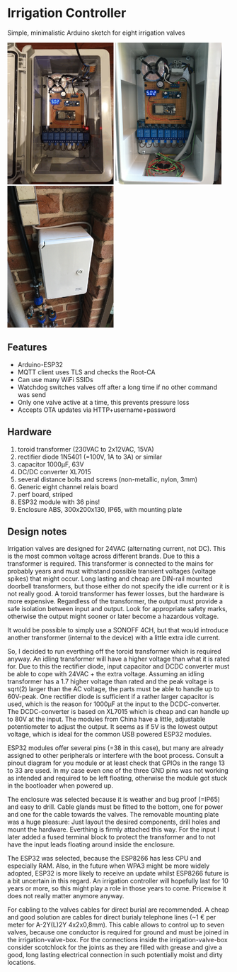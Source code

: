 # Irrigation Controller
Simple, minimalistic Arduino sketch for eight irrigation valves

<img src="pictures/IMG_1156.GIF" width="240">
<img src="pictures/IMG_2008.JPG" width="240">
<img src="pictures/IMG_2010.JPG" width="240">

Features
--------
 * Arduino-ESP32
 * MQTT client uses TLS and checks the Root-CA
 * Can use many WiFi SSIDs
 * Watchdog switches valves off after a long time if no other command was send
 * Only one valve active at a time, this prevents pressure loss
 * Accepts OTA updates via HTTP+username+password
 
Hardware
--------
  1. toroid transformer (230VAC to 2x12VAC, 15VA)
  2. rectifier diode 1N5401 (=100V, 1A to 3A) or similar
  3. capacitor 1000µF, 63V
  4. DC/DC converter XL7015
  5. several distance bolts and screws (non-metallic, nylon, 3mm)
  6. Generic eight channel relais board
  7. perf board, striped
  8. ESP32 module with 36 pins!
  9. Enclosure ABS, 300x200x130, IP65, with mounting plate
  
  Design notes
  ----------------
  Irrigation valves are designed for 24VAC (alternating current, not DC). This is the most common voltage across different brands. Due to this a transformer is required. This transformer is connected to the mains for probably years and must withstand possible transient voltages (voltage spikes) that might occur. Long lasting and cheap are DIN-rail mounted doorbell transformers, but those either do not specify the idle current or it is not really good. A toroid transformer has fewer losses, but the hardware is more expensive. Regardless of the transformer, the output must provide a safe isolation between input and output. Look for appropriate safety marks, otherwise the output might sooner or later become a hazardous voltage.

It would be possible to simply use a SONOFF 4CH, but that would introduce another transformer (internal to the device) with a little extra idle current.

So, I decided to run everthing off the toroid transformer which is required anyway. An idling transformer will have a higher voltage than what it is rated for. Due to this the rectifier diode, input capacitor and DCDC converter must be able to cope with 24VAC + the extra voltage. Assuming an idling transformer has a 1.7 higher voltage than rated and the peak voltage is sqrt(2) larger than the AC voltage, the parts must be able to handle up to 60V-peak. One rectifier diode is sufficient if a rather larger capacitor is used, which is the reason for 1000µF at the input to the DCDC-converter. The DCDC-converter is based on XL7015 which is cheap and can handle up to 80V at the input. The modules from China have a little, adjustable potentiometer to adjust the output. It seems as if 5V is the lowest output voltage, which is ideal for the common USB powered ESP32 modules.

ESP32 modules offer several pins (=38 in this case), but many are already assigned to other peripherals or interfere with the boot process. Consult a pinout diagram for you module or at least check that GPIOs in the range 13 to 33 are used. In my case even one of the three GND pins was not working as intended and required to be left floating, otherwise the module got stuck in the bootloader when powered up.

The enclosure was selected because it is weather and bug proof (=IP65) and easy to drill. Cable glands must be fitted to the bottom, one for power and one for the cable towards the valves. The removable mounting plate was a huge pleasure: Just layout the desired components, drill holes and mount the hardware. Everthing is firmly attached this way. For the input I later added a fused terminal block to protect the transformer and to not have the input leads floating around inside the enclosure.

The ESP32 was selected, because the ESP8266 has less CPU and especially RAM. Also, in the future when WPA3 might be more widely adopted, ESP32 is more likely to receive an update whilst ESP8266 future is a bit uncertain in this regard. An irrigation controller will hopefully last for 10 years or more, so this might play a role in those years to come. Pricewise it does not really matter anymore anyway.

For cabling to the valves cables for direct burial are recommended. A cheap and good solution are cables for direct burialy telephone lines (~1 € per meter for A-2Y(L)2Y 4x2x0,8mm). This cable allows to control up to seven valves, because one conductor is required for ground and must be joined in the irrigation-valve-box. For the connections inside the irrigation-valve-box consider scotchlock for the joints as they are filled with grease and give a good, long lasting electrical connection in such potentially moist and dirty locations.
